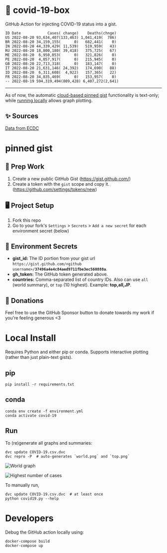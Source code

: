 # 🏥 covid-19-box

GitHub Action for injecting COVID-19 status into a gist.

```
ID Date            Cases( change)    Deaths(chnge)
US 2022-08-20 93,634,407(133,463) 1,041,419(  786)
BR 2022-08-20 34,159,155(      0)   682,441(    0)
IN 2022-08-20 44,339,429( 11,539)   519,959(   43)
RU 2022-08-20 18,800,180( 39,418)   375,725(   67)
ME 2022-08-20  6,950,053(      0)   321,826(    0)
PE 2022-08-20  4,057,917(      0)   215,945(    0)
GB 2022-08-20 22,713,318(      0)   183,147(    0)
IT 2022-08-20 21,631,146( 24,392)   174,690(   88)
ID 2022-08-20  6,311,608(  4,922)   157,365(   22)
FR 2022-08-20 34,835,469(      0)   153,957(    0)
-- 2022-08-19 594,319,494(809,428) 6,407,272(2,641)
```

---

As of now, the automatic [cloud-based pinned gist](#pinned-gist) functionality is text-only;
while [running locally](#local-install) allows graph plotting.

## ✨ Sources

[Data from ECDC](https://www.ecdc.europa.eu/en/publications-data/download-todays-data-geographic-distribution-covid-19-cases-worldwide)

# pinned gist

## 🎒 Prep Work
1. Create a new public GitHub Gist (https://gist.github.com/)
1. Create a token with the `gist` scope and copy it. (https://github.com/settings/tokens/new)

## 🖥 Project Setup
1. Fork this repo
1. Go to your fork's `Settings` > `Secrets` > `Add a new secret` for each environment secret (below)

## 🤫 Environment Secrets
- **gist_id:** The ID portion from your gist url `https://gist.github.com/<github username>/`**`37496a4e4c84aed9711fbe3ec560888a`**.
- **gh_token:** The GitHub token generated above.
- **countries:** Comma-separated list of country IDs. Also can use `all` (world summary), or `top` (10 highest). Example: **top,all,JP**.

## 💸 Donations

Feel free to use the GitHub Sponsor button to donate towards my work if you're feeling generous <3

# Local Install

Requires Python and either pip or conda. Supports interactive plotting (rather than just plain-text gists).

## pip

```
pip install -r requirements.txt
```

## conda

```
conda env create -f environment.yml
conda activate covid-19
```

## Run

To (re)generate all graphs and summaries:

```
dvc update COVID-19.csv.dvc
dvc repro -P  # auto-generates `world.png` and `top.png`
```

![World graph](world.png)

![Highest number of cases](top.png)

To manually run,

```
dvc update COVID-19.csv.dvc  # at least once
python covid19.py --help
```

# Developers

Debug the GitHub action locally using:

```
docker-compose build
docker-compose up
```

